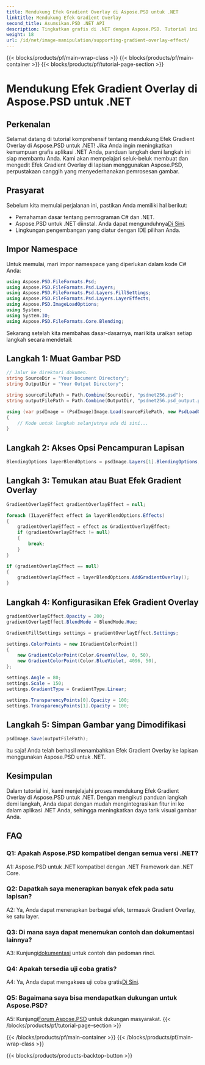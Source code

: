 ```yaml
---
title: Mendukung Efek Gradient Overlay di Aspose.PSD untuk .NET
linktitle: Mendukung Efek Gradient Overlay
second_title: Asumsikan.PSD .NET API
description: Tingkatkan grafis di .NET dengan Aspose.PSD. Tutorial ini memandu Anda dalam mendukung Efek Gradient Overlay.
weight: 18
url: /id/net/image-manipulation/supporting-gradient-overlay-effect/
---
```


{{< blocks/products/pf/main-wrap-class >}}
{{< blocks/products/pf/main-container >}}
{{< blocks/products/pf/tutorial-page-section >}}

# Mendukung Efek Gradient Overlay di Aspose.PSD untuk .NET

## Perkenalan

Selamat datang di tutorial komprehensif tentang mendukung Efek Gradient Overlay di Aspose.PSD untuk .NET! Jika Anda ingin meningkatkan kemampuan grafis aplikasi .NET Anda, panduan langkah demi langkah ini siap membantu Anda. Kami akan mempelajari seluk-beluk membuat dan mengedit Efek Gradient Overlay di lapisan menggunakan Aspose.PSD, perpustakaan canggih yang menyederhanakan pemrosesan gambar.

## Prasyarat

Sebelum kita memulai perjalanan ini, pastikan Anda memiliki hal berikut:

- Pemahaman dasar tentang pemrograman C# dan .NET.
-  Aspose.PSD untuk .NET diinstal. Anda dapat mengunduhnya[Di Sini](https://releases.aspose.com/psd/net/).
- Lingkungan pengembangan yang diatur dengan IDE pilihan Anda.

## Impor Namespace

Untuk memulai, mari impor namespace yang diperlukan dalam kode C# Anda:

```csharp
using Aspose.PSD.FileFormats.Psd;
using Aspose.PSD.FileFormats.Psd.Layers;
using Aspose.PSD.FileFormats.Psd.Layers.FillSettings;
using Aspose.PSD.FileFormats.Psd.Layers.LayerEffects;
using Aspose.PSD.ImageLoadOptions;
using System;
using System.IO;
using Aspose.PSD.FileFormats.Core.Blending;
```

Sekarang setelah kita membahas dasar-dasarnya, mari kita uraikan setiap langkah secara mendetail:

## Langkah 1: Muat Gambar PSD

```csharp
// Jalur ke direktori dokumen.
string SourceDir = "Your Document Directory";
string OutputDir = "Your Output Directory";

string sourceFilePath = Path.Combine(SourceDir, "psdnet256.psd");
string outputFilePath = Path.Combine(OutputDir, "psdnet256.psd_output.psd");

using (var psdImage = (PsdImage)Image.Load(sourceFilePath, new PsdLoadOptions() { LoadEffectsResource = true }))
{
    // Kode untuk langkah selanjutnya ada di sini...
}
```

## Langkah 2: Akses Opsi Pencampuran Lapisan

```csharp
BlendingOptions layerBlendOptions = psdImage.Layers[1].BlendingOptions;
```

## Langkah 3: Temukan atau Buat Efek Gradient Overlay

```csharp
GradientOverlayEffect gradientOverlayEffect = null;

foreach (ILayerEffect effect in layerBlendOptions.Effects)
{
    gradientOverlayEffect = effect as GradientOverlayEffect;
    if (gradientOverlayEffect != null)
    {
        break;
    }
}

if (gradientOverlayEffect == null)
{
    gradientOverlayEffect = layerBlendOptions.AddGradientOverlay();
}
```

## Langkah 4: Konfigurasikan Efek Gradient Overlay

```csharp
gradientOverlayEffect.Opacity = 200;
gradientOverlayEffect.BlendMode = BlendMode.Hue;

GradientFillSettings settings = gradientOverlayEffect.Settings;

settings.ColorPoints = new IGradientColorPoint[]
{
    new GradientColorPoint(Color.GreenYellow, 0, 50),
    new GradientColorPoint(Color.BlueViolet, 4096, 50),
};

settings.Angle = 80;
settings.Scale = 150;
settings.GradientType = GradientType.Linear;

settings.TransparencyPoints[0].Opacity = 100;
settings.TransparencyPoints[1].Opacity = 100;
```

## Langkah 5: Simpan Gambar yang Dimodifikasi

```csharp
psdImage.Save(outputFilePath);
```

Itu saja! Anda telah berhasil menambahkan Efek Gradient Overlay ke lapisan menggunakan Aspose.PSD untuk .NET.

## Kesimpulan

Dalam tutorial ini, kami menjelajahi proses mendukung Efek Gradient Overlay di Aspose.PSD untuk .NET. Dengan mengikuti panduan langkah demi langkah, Anda dapat dengan mudah mengintegrasikan fitur ini ke dalam aplikasi .NET Anda, sehingga meningkatkan daya tarik visual gambar Anda.

## FAQ

### Q1: Apakah Aspose.PSD kompatibel dengan semua versi .NET?

A1: Aspose.PSD untuk .NET kompatibel dengan .NET Framework dan .NET Core.

### Q2: Dapatkah saya menerapkan banyak efek pada satu lapisan?

A2: Ya, Anda dapat menerapkan berbagai efek, termasuk Gradient Overlay, ke satu layer.

### Q3: Di mana saya dapat menemukan contoh dan dokumentasi lainnya?

 A3: Kunjungi[dokumentasi](https://reference.aspose.com/psd/net/) untuk contoh dan pedoman rinci.

### Q4: Apakah tersedia uji coba gratis?

 A4: Ya, Anda dapat mengakses uji coba gratis[Di Sini](https://releases.aspose.com/).

### Q5: Bagaimana saya bisa mendapatkan dukungan untuk Aspose.PSD?

 A5: Kunjungi[Forum Aspose.PSD](https://forum.aspose.com/c/psd/34) untuk dukungan masyarakat.
{{< /blocks/products/pf/tutorial-page-section >}}

{{< /blocks/products/pf/main-container >}}
{{< /blocks/products/pf/main-wrap-class >}}

{{< blocks/products/products-backtop-button >}}
